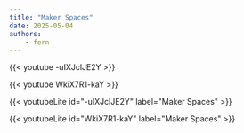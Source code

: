 ```yaml
---
title: "Maker Spaces"
date: 2025-05-04
authors:
    - fern
---
```


{{< youtube -uIXJclJE2Y >}}

{{< youtube WkiX7R1-kaY >}}

{{< youtubeLite id="-uIXJclJE2Y" label="Maker Spaces" >}}


{{< youtubeLite id="WkiX7R1-kaY" label="Maker Spaces" >}}
